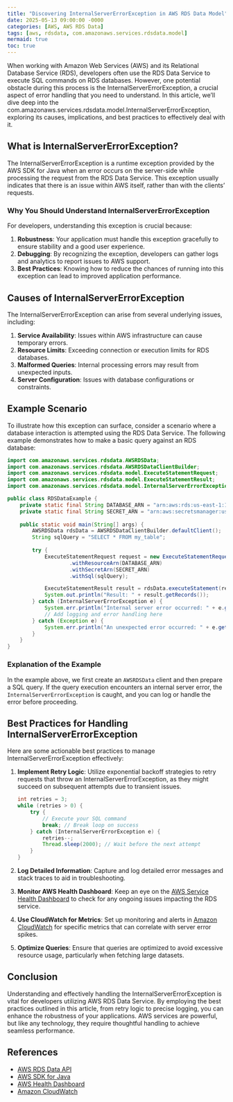 ```yaml
---
title: "Discovering InternalServerErrorException in AWS RDS Data Model"
date: 2025-05-13 09:00:00 -0000
categories: [AWS, AWS RDS Data]
tags: [aws, rdsdata, com.amazonaws.services.rdsdata.model]
mermaid: true
toc: true
---
```



When working with Amazon Web Services (AWS) and its Relational Database Service (RDS), developers often use the RDS Data Service to execute SQL commands on RDS databases. However, one potential obstacle during this process is the InternalServerErrorException, a crucial aspect of error handling that you need to understand. In this article, we’ll dive deep into the com.amazonaws.services.rdsdata.model.InternalServerErrorException, exploring its causes, implications, and best practices to effectively deal with it. 

## What is InternalServerErrorException?

The InternalServerErrorException is a runtime exception provided by the AWS SDK for Java when an error occurs on the server-side while processing the request from the RDS Data Service. This exception usually indicates that there is an issue within AWS itself, rather than with the clients’ requests.

### Why You Should Understand InternalServerErrorException

For developers, understanding this exception is crucial because:

1. **Robustness**: Your application must handle this exception gracefully to ensure stability and a good user experience.
2. **Debugging**: By recognizing the exception, developers can gather logs and analytics to report issues to AWS support.
3. **Best Practices**: Knowing how to reduce the chances of running into this exception can lead to improved application performance.

## Causes of InternalServerErrorException

The InternalServerErrorException can arise from several underlying issues, including:

1. **Service Availability**: Issues within AWS infrastructure can cause temporary errors.
2. **Resource Limits**: Exceeding connection or execution limits for RDS databases.
3. **Malformed Queries**: Internal processing errors may result from unexpected inputs.
4. **Server Configuration**: Issues with database configurations or constraints.

## Example Scenario

To illustrate how this exception can surface, consider a scenario where a database interaction is attempted using the RDS Data Service. The following example demonstrates how to make a basic query against an RDS database:

```java
import com.amazonaws.services.rdsdata.AWSRDSData;
import com.amazonaws.services.rdsdata.AWSRDSDataClientBuilder;
import com.amazonaws.services.rdsdata.model.ExecuteStatementRequest;
import com.amazonaws.services.rdsdata.model.ExecuteStatementResult;
import com.amazonaws.services.rdsdata.model.InternalServerErrorException;

public class RDSDataExample {
    private static final String DATABASE_ARN = "arn:aws:rds:us-east-1:123456789012:db:mydb";
    private static final String SECRET_ARN = "arn:aws:secretsmanager:us-east-1:123456789012:secret:mysecret";
    
    public static void main(String[] args) {
        AWSRDSData rdsData = AWSRDSDataClientBuilder.defaultClient();
        String sqlQuery = "SELECT * FROM my_table";
        
        try {
            ExecuteStatementRequest request = new ExecuteStatementRequest()
                    .withResourceArn(DATABASE_ARN)
                    .withSecretArn(SECRET_ARN)
                    .withSql(sqlQuery);

            ExecuteStatementResult result = rdsData.executeStatement(request);
            System.out.println("Result: " + result.getRecords());
        } catch (InternalServerErrorException e) {
            System.err.println("Internal server error occurred: " + e.getMessage());
            // Add logging and error handling here
        } catch (Exception e) {
            System.err.println("An unexpected error occurred: " + e.getMessage());
        }
    }
}
```

### Explanation of the Example

In the example above, we first create an `AWSRDSData` client and then prepare a SQL query. If the query execution encounters an internal server error, the `InternalServerErrorException` is caught, and you can log or handle the error before proceeding.

## Best Practices for Handling InternalServerErrorException

Here are some actionable best practices to manage InternalServerErrorException effectively:

1. **Implement Retry Logic**: Utilize exponential backoff strategies to retry requests that throw an InternalServerErrorException, as they might succeed on subsequent attempts due to transient issues.

    ```java
    int retries = 3;
    while (retries > 0) {
        try {
            // Execute your SQL command
            break; // Break loop on success
        } catch (InternalServerErrorException e) {
            retries--;
            Thread.sleep(2000); // Wait before the next attempt
        }
    }
    ```

2. **Log Detailed Information**: Capture and log detailed error messages and stack traces to aid in troubleshooting. 

3. **Monitor AWS Health Dashboard**: Keep an eye on the [AWS Service Health Dashboard](https://status.aws.amazon.com/) to check for any ongoing issues impacting the RDS service.

4. **Use CloudWatch for Metrics**: Set up monitoring and alerts in [Amazon CloudWatch](https://aws.amazon.com/cloudwatch/) for specific metrics that can correlate with server error spikes.

5. **Optimize Queries**: Ensure that queries are optimized to avoid excessive resource usage, particularly when fetching large datasets.

## Conclusion

Understanding and effectively handling the InternalServerErrorException is vital for developers utilizing AWS RDS Data Service. By employing the best practices outlined in this article, from retry logic to precise logging, you can enhance the robustness of your applications. AWS services are powerful, but like any technology, they require thoughtful handling to achieve seamless performance.

## References
- [AWS RDS Data API](https://docs.aws.amazon.com/AmazonRDS/latest/AuroraUserGuide/data-api.html)
- [AWS SDK for Java](https://docs.aws.amazon.com/sdk-for-java/latest/developer-guide/home.html)
- [AWS Health Dashboard](https://status.aws.amazon.com/)
- [Amazon CloudWatch](https://aws.amazon.com/cloudwatch/)